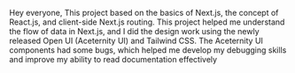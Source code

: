 Hey everyone, This project based on the basics of Next.js, the concept of React.js, and client-side Next.js routing. This project helped me understand the flow of data in Next.js, and I did the design work using the newly released Open UI (Aceternity UI) and Tailwind CSS. The Aceternity UI components had some bugs, which helped me develop my debugging skills and improve my ability to read documentation effectively
